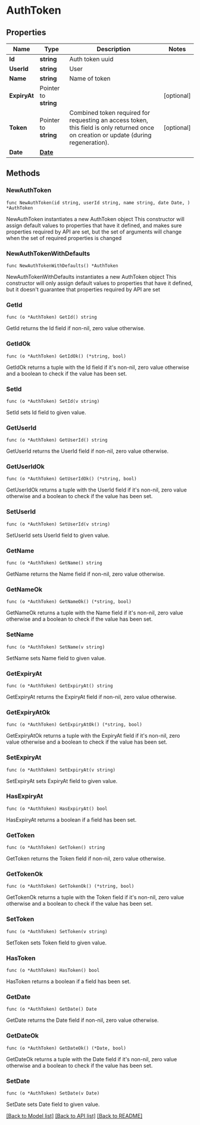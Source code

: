 # AuthToken

## Properties

Name | Type | Description | Notes
------------ | ------------- | ------------- | -------------
**Id** | **string** | Auth token uuid | 
**UserId** | **string** | User | 
**Name** | **string** | Name of token | 
**ExpiryAt** | Pointer to **string** |  | [optional] 
**Token** | Pointer to **string** | Combined token required for requesting an access token, this field is only returned once on creation or update (during regeneration). | [optional] 
**Date** | [**Date**](Date.md) |  | 

## Methods

### NewAuthToken

`func NewAuthToken(id string, userId string, name string, date Date, ) *AuthToken`

NewAuthToken instantiates a new AuthToken object
This constructor will assign default values to properties that have it defined,
and makes sure properties required by API are set, but the set of arguments
will change when the set of required properties is changed

### NewAuthTokenWithDefaults

`func NewAuthTokenWithDefaults() *AuthToken`

NewAuthTokenWithDefaults instantiates a new AuthToken object
This constructor will only assign default values to properties that have it defined,
but it doesn't guarantee that properties required by API are set

### GetId

`func (o *AuthToken) GetId() string`

GetId returns the Id field if non-nil, zero value otherwise.

### GetIdOk

`func (o *AuthToken) GetIdOk() (*string, bool)`

GetIdOk returns a tuple with the Id field if it's non-nil, zero value otherwise
and a boolean to check if the value has been set.

### SetId

`func (o *AuthToken) SetId(v string)`

SetId sets Id field to given value.


### GetUserId

`func (o *AuthToken) GetUserId() string`

GetUserId returns the UserId field if non-nil, zero value otherwise.

### GetUserIdOk

`func (o *AuthToken) GetUserIdOk() (*string, bool)`

GetUserIdOk returns a tuple with the UserId field if it's non-nil, zero value otherwise
and a boolean to check if the value has been set.

### SetUserId

`func (o *AuthToken) SetUserId(v string)`

SetUserId sets UserId field to given value.


### GetName

`func (o *AuthToken) GetName() string`

GetName returns the Name field if non-nil, zero value otherwise.

### GetNameOk

`func (o *AuthToken) GetNameOk() (*string, bool)`

GetNameOk returns a tuple with the Name field if it's non-nil, zero value otherwise
and a boolean to check if the value has been set.

### SetName

`func (o *AuthToken) SetName(v string)`

SetName sets Name field to given value.


### GetExpiryAt

`func (o *AuthToken) GetExpiryAt() string`

GetExpiryAt returns the ExpiryAt field if non-nil, zero value otherwise.

### GetExpiryAtOk

`func (o *AuthToken) GetExpiryAtOk() (*string, bool)`

GetExpiryAtOk returns a tuple with the ExpiryAt field if it's non-nil, zero value otherwise
and a boolean to check if the value has been set.

### SetExpiryAt

`func (o *AuthToken) SetExpiryAt(v string)`

SetExpiryAt sets ExpiryAt field to given value.

### HasExpiryAt

`func (o *AuthToken) HasExpiryAt() bool`

HasExpiryAt returns a boolean if a field has been set.

### GetToken

`func (o *AuthToken) GetToken() string`

GetToken returns the Token field if non-nil, zero value otherwise.

### GetTokenOk

`func (o *AuthToken) GetTokenOk() (*string, bool)`

GetTokenOk returns a tuple with the Token field if it's non-nil, zero value otherwise
and a boolean to check if the value has been set.

### SetToken

`func (o *AuthToken) SetToken(v string)`

SetToken sets Token field to given value.

### HasToken

`func (o *AuthToken) HasToken() bool`

HasToken returns a boolean if a field has been set.

### GetDate

`func (o *AuthToken) GetDate() Date`

GetDate returns the Date field if non-nil, zero value otherwise.

### GetDateOk

`func (o *AuthToken) GetDateOk() (*Date, bool)`

GetDateOk returns a tuple with the Date field if it's non-nil, zero value otherwise
and a boolean to check if the value has been set.

### SetDate

`func (o *AuthToken) SetDate(v Date)`

SetDate sets Date field to given value.



[[Back to Model list]](../README.md#documentation-for-models) [[Back to API list]](../README.md#documentation-for-api-endpoints) [[Back to README]](../README.md)


